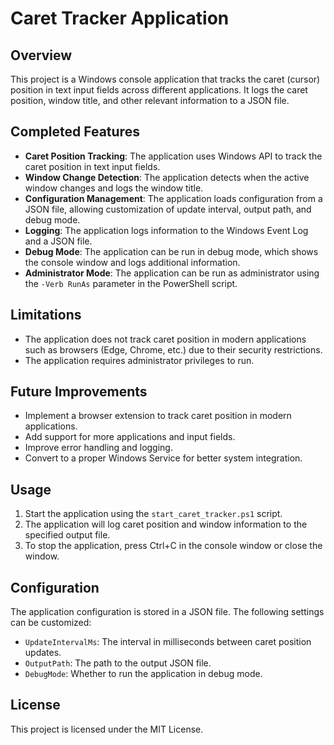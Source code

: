 # Caret Tracker Application

## Overview
This project is a Windows console application that tracks the caret (cursor) position in text input fields across different applications. It logs the caret position, window title, and other relevant information to a JSON file.

## Completed Features
- **Caret Position Tracking**: The application uses Windows API to track the caret position in text input fields.
- **Window Change Detection**: The application detects when the active window changes and logs the window title.
- **Configuration Management**: The application loads configuration from a JSON file, allowing customization of update interval, output path, and debug mode.
- **Logging**: The application logs information to the Windows Event Log and a JSON file.
- **Debug Mode**: The application can be run in debug mode, which shows the console window and logs additional information.
- **Administrator Mode**: The application can be run as administrator using the `-Verb RunAs` parameter in the PowerShell script.

## Limitations
- The application does not track caret position in modern applications such as browsers (Edge, Chrome, etc.) due to their security restrictions.
- The application requires administrator privileges to run.

## Future Improvements
- Implement a browser extension to track caret position in modern applications.
- Add support for more applications and input fields.
- Improve error handling and logging.
- Convert to a proper Windows Service for better system integration.

## Usage
1. Start the application using the `start_caret_tracker.ps1` script.
2. The application will log caret position and window information to the specified output file.
3. To stop the application, press Ctrl+C in the console window or close the window.

## Configuration
The application configuration is stored in a JSON file. The following settings can be customized:
- `UpdateIntervalMs`: The interval in milliseconds between caret position updates.
- `OutputPath`: The path to the output JSON file.
- `DebugMode`: Whether to run the application in debug mode.

## License
This project is licensed under the MIT License. 